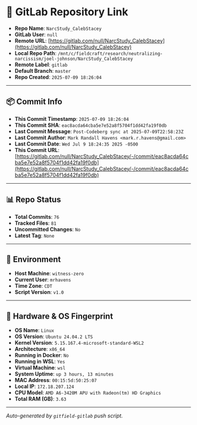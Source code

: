 # 🔗 GitLab Repository Link

- **Repo Name**: `NarcStudy_CalebStacey`
- **GitLab User**: `null`
- **Remote URL**: [https://gitlab.com/null/NarcStudy_CalebStacey](https://gitlab.com/null/NarcStudy_CalebStacey)
- **Local Repo Path**: `/mnt/c/fieldcraft/research/neutralizing-narcissism/joel-johnson/NarcStudy_CalebStacey`
- **Remote Label**: `gitlab`
- **Default Branch**: `master`
- **Repo Created**: `2025-07-09 18:26:04`

---

## 📦 Commit Info

- **This Commit Timestamp**: `2025-07-09 18:26:04`
- **This Commit SHA**: `eac8acda64cba5e7e52a8f5704f1dd42fa19f0db`
- **Last Commit Message**: `Post-Codeberg sync at 2025-07-09T22:58:23Z`
- **Last Commit Author**: `Mark Randall Havens <mark.r.havens@gmail.com>`
- **Last Commit Date**: `Wed Jul 9 18:24:35 2025 -0500`
- **This Commit URL**: [https://gitlab.com/null/NarcStudy_CalebStacey/-/commit/eac8acda64cba5e7e52a8f5704f1dd42fa19f0db](https://gitlab.com/null/NarcStudy_CalebStacey/-/commit/eac8acda64cba5e7e52a8f5704f1dd42fa19f0db)

---

## 📊 Repo Status

- **Total Commits**: `76`
- **Tracked Files**: `81`
- **Uncommitted Changes**: `No`
- **Latest Tag**: `None`

---

## 🧽 Environment

- **Host Machine**: `witness-zero`
- **Current User**: `mrhavens`
- **Time Zone**: `CDT`
- **Script Version**: `v1.0`

---

## 🧬 Hardware & OS Fingerprint

- **OS Name**: `Linux`
- **OS Version**: `Ubuntu 24.04.2 LTS`
- **Kernel Version**: `5.15.167.4-microsoft-standard-WSL2`
- **Architecture**: `x86_64`
- **Running in Docker**: `No`
- **Running in WSL**: `Yes`
- **Virtual Machine**: `wsl`
- **System Uptime**: `up 3 hours, 13 minutes`
- **MAC Address**: `00:15:5d:50:25:07`
- **Local IP**: `172.18.207.124`
- **CPU Model**: `AMD A6-3420M APU with Radeon(tm) HD Graphics`
- **Total RAM (GB)**: `3.63`

---

_Auto-generated by `gitfield-gitlab` push script._
